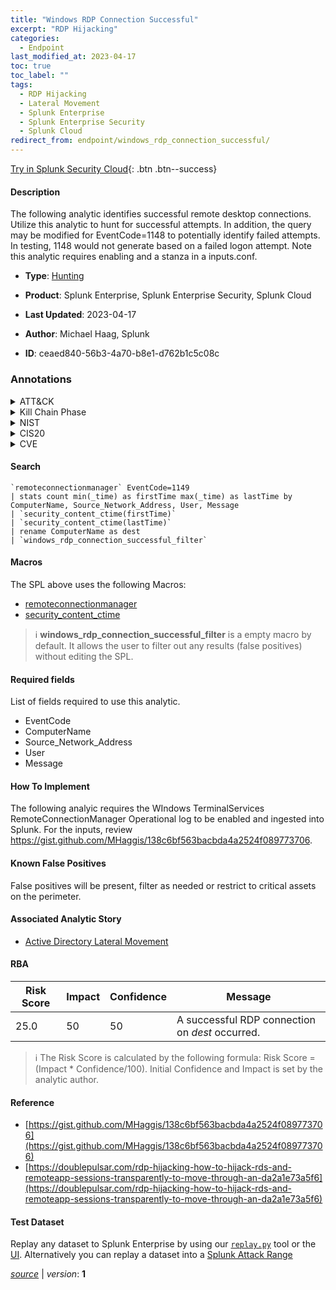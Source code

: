 ```yaml
---
title: "Windows RDP Connection Successful"
excerpt: "RDP Hijacking"
categories:
  - Endpoint
last_modified_at: 2023-04-17
toc: true
toc_label: ""
tags:
  - RDP Hijacking
  - Lateral Movement
  - Splunk Enterprise
  - Splunk Enterprise Security
  - Splunk Cloud
redirect_from: endpoint/windows_rdp_connection_successful/
---
```




[Try in Splunk Security Cloud](https://www.splunk.com/en_us/cyber-security.html){: .btn .btn--success}

#### Description

The following analytic identifies successful remote desktop connections. Utilize this analytic to hunt for successful attempts. In addition, the query may be modified for EventCode=1148 to potentially identify failed attempts. In testing, 1148 would not generate based on a failed logon attempt. Note this analytic requires enabling and a stanza in a inputs.conf.

- **Type**: [Hunting](https://github.com/splunk/security_content/wiki/Detection-Analytic-Types)
- **Product**: Splunk Enterprise, Splunk Enterprise Security, Splunk Cloud

- **Last Updated**: 2023-04-17
- **Author**: Michael Haag, Splunk
- **ID**: ceaed840-56b3-4a70-b8e1-d762b1c5c08c

### Annotations
<details>
  <summary>ATT&CK</summary>

<div markdown="1">

#### [ATT&CK](https://attack.mitre.org/)

| ID          | Technique   | Tactic         |
| ----------- | ----------- |--------------- |
| [T1563.002](https://attack.mitre.org/techniques/T1563/002/) | RDP Hijacking | Lateral Movement |

</div>
</details>


<details>
  <summary>Kill Chain Phase</summary>

<div markdown="1">

* Exploitation


</div>
</details>


<details>
  <summary>NIST</summary>

<div markdown="1">

* DE.AE



</div>
</details>

<details>
  <summary>CIS20</summary>

<div markdown="1">

* CIS 10



</div>
</details>

<details>
  <summary>CVE</summary>

<div markdown="1">


</div>
</details>


#### Search

```
`remoteconnectionmanager` EventCode=1149 
| stats count min(_time) as firstTime max(_time) as lastTime by ComputerName, Source_Network_Address, User, Message 
| `security_content_ctime(firstTime)` 
| `security_content_ctime(lastTime)` 
| rename ComputerName as dest 
| `windows_rdp_connection_successful_filter`
```

#### Macros
The SPL above uses the following Macros:
* [remoteconnectionmanager](https://github.com/splunk/security_content/blob/develop/macros/remoteconnectionmanager.yml)
* [security_content_ctime](https://github.com/splunk/security_content/blob/develop/macros/security_content_ctime.yml)

> :information_source:
> **windows_rdp_connection_successful_filter** is a empty macro by default. It allows the user to filter out any results (false positives) without editing the SPL.



#### Required fields
List of fields required to use this analytic.
* EventCode
* ComputerName
* Source_Network_Address
* User
* Message



#### How To Implement
The following analyic requires the WIndows TerminalServices RemoteConnectionManager Operational log to be enabled and ingested into Splunk. For the inputs, review https://gist.github.com/MHaggis/138c6bf563bacbda4a2524f089773706.
#### Known False Positives
False positives will be present, filter as needed or restrict to critical assets on the perimeter.

#### Associated Analytic Story
* [Active Directory Lateral Movement](/stories/active_directory_lateral_movement)




#### RBA

| Risk Score  | Impact      | Confidence   | Message      |
| ----------- | ----------- |--------------|--------------|
| 25.0 | 50 | 50 | A successful RDP connection on $dest$ occurred. |


> :information_source:
> The Risk Score is calculated by the following formula: Risk Score = (Impact * Confidence/100). Initial Confidence and Impact is set by the analytic author.


#### Reference

* [https://gist.github.com/MHaggis/138c6bf563bacbda4a2524f089773706](https://gist.github.com/MHaggis/138c6bf563bacbda4a2524f089773706)
* [https://doublepulsar.com/rdp-hijacking-how-to-hijack-rds-and-remoteapp-sessions-transparently-to-move-through-an-da2a1e73a5f6](https://doublepulsar.com/rdp-hijacking-how-to-hijack-rds-and-remoteapp-sessions-transparently-to-move-through-an-da2a1e73a5f6)



#### Test Dataset
Replay any dataset to Splunk Enterprise by using our [`replay.py`](https://github.com/splunk/attack_data#using-replaypy) tool or the [UI](https://github.com/splunk/attack_data#using-ui).
Alternatively you can replay a dataset into a [Splunk Attack Range](https://github.com/splunk/attack_range#replay-dumps-into-attack-range-splunk-server)




[*source*](https://github.com/splunk/security_content/tree/develop/detections/endpoint/windows_rdp_connection_successful.yml) \| *version*: **1**